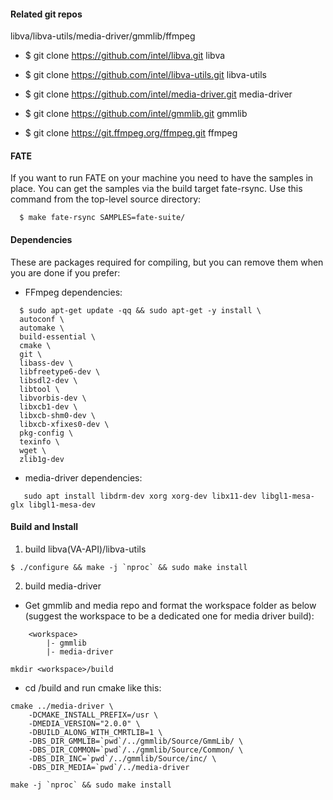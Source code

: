 

#### Related git repos

libva/libva-utils/media-driver/gmmlib/ffmpeg

* $ git clone https://github.com/intel/libva.git libva

* $ git clone https://github.com/intel/libva-utils.git libva-utils

* $ git clone https://github.com/intel/media-driver.git media-driver

* $ git clone https://github.com/intel/gmmlib.git gmmlib

* $ git clone https://git.ffmpeg.org/ffmpeg.git ffmpeg

####  FATE

If you want to run FATE on your machine you need to have the samples in place. You can get the samples via the build target fate-rsync. Use this command from the top-level source directory:

```
  $ make fate-rsync SAMPLES=fate-suite/
```

#### Dependencies

 These are packages required for compiling, but you can remove them when you are done if you prefer:

* FFmpeg dependencies:

```
  $ sudo apt-get update -qq && sudo apt-get -y install \
  autoconf \
  automake \
  build-essential \
  cmake \
  git \
  libass-dev \
  libfreetype6-dev \
  libsdl2-dev \
  libtool \
  libvorbis-dev \
  libxcb1-dev \
  libxcb-shm0-dev \
  libxcb-xfixes0-dev \
  pkg-config \
  texinfo \
  wget \
  zlib1g-dev
```

* media-driver dependencies:

```
   sudo apt install libdrm-dev xorg xorg-dev libx11-dev libgl1-mesa-glx libgl1-mesa-dev
```

####  Build and Install

1. build libva(VA-API)/libva-utils

```
$ ./configure && make -j `nproc` && sudo make install
```

2. build media-driver

* Get gmmlib and media repo and format the workspace folder as below (suggest the workspace to be a dedicated one for media driver build):

```
    <workspace>
        |- gmmlib
        |- media-driver
```

```
mkdir <workspace>/build
```

* cd <workspace>/build and run cmake like this:

```
cmake ../media-driver \
    -DCMAKE_INSTALL_PREFIX=/usr \
    -DMEDIA_VERSION="2.0.0" \
    -DBUILD_ALONG_WITH_CMRTLIB=1 \
    -DBS_DIR_GMMLIB=`pwd`/../gmmlib/Source/GmmLib/ \
    -DBS_DIR_COMMON=`pwd`/../gmmlib/Source/Common/ \
    -DBS_DIR_INC=`pwd`/../gmmlib/Source/inc/ \
    -DBS_DIR_MEDIA=`pwd`/../media-driver
```

```
make -j `nproc` && sudo make install
```